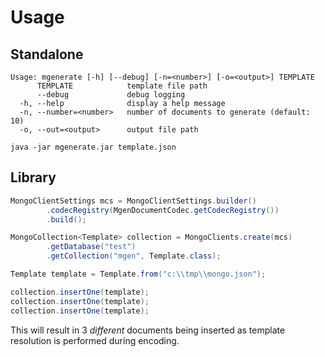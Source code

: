 # Usage

## Standalone

```
Usage: mgenerate [-h] [--debug] [-n=<number>] [-o=<output>] TEMPLATE
      TEMPLATE            template file path
      --debug             debug logging
  -h, --help              display a help message
  -n, --number=<number>   number of documents to generate (default: 10)
  -o, --out=<output>      output file path
```

```
java -jar mgenerate.jar template.json
```

## Library

```java
MongoClientSettings mcs = MongoClientSettings.builder()
        .codecRegistry(MgenDocumentCodec.getCodecRegistry())
        .build();

MongoCollection<Template> collection = MongoClients.create(mcs)
        .getDatabase("test")
        .getCollection("mgen", Template.class);

Template template = Template.from("c:\\tmp\\mongo.json");

collection.insertOne(template);
collection.insertOne(template);
collection.insertOne(template);
```

This will result in 3 _different_ documents being inserted as template resolution is performed during encoding.